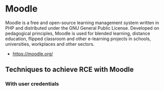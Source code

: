 # Moodle

Moodle is a free and open-source learning management system written in PHP and distributed under the GNU General Public License. Developed on pedagogical principles, Moodle is used for blended learning, distance education, flipped classroom and other e-learning projects in schools, universities, workplaces and other sectors.

 - https://moodle.org/

## Techniques to achieve RCE with Moodle

### With user credentials
